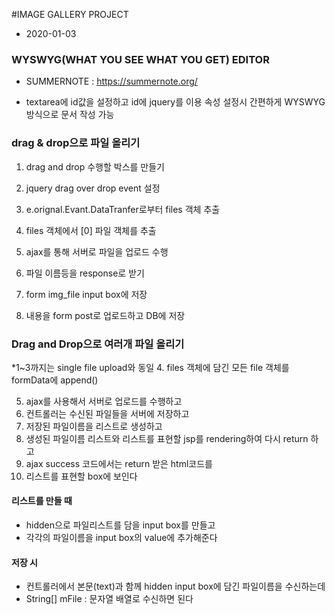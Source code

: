 #IMAGE GALLERY PROJECT
* 2020-01-03
### WYSWYG(WHAT YOU SEE WHAT YOU GET) EDITOR
* SUMMERNOTE : https://summernote.org/

* textarea에 id값을 설정하고 id에 jquery를 이용 속성 설정시 간편하게 WYSWYG 방식으로
문서 작성 가능

### drag & drop으로 파일 올리기
1. drag and drop 수행할 박스를 만들기
2. jquery drag over drop event 설정
3. e.orignal.Evant.DataTranfer로부터 files 객체 추출
4. files 객체에서 [0] 파일 객체를 추출

5. ajax를 통해 서버로 파일을 업로드 수행
6. 파일 이름등을 response로 받기
7. form img_file input box에 저장
8. 내용을 form post로 업로드하고 DB에 저장

### Drag and Drop으로 여러개 파일 올리기
*1~3까지는 single file upload와 동일
4. files 객체에 담긴 모든 file 객체를 formData에 append()

5. ajax를 사용해서 서버로 업로드를 수행하고
6. 컨트롤러는 수신된 파일들을 서버에 저장하고 
7. 저장된 파일이름을 리스트로 생성하고
8. 생성된 파일이름 리스트와 리스트를 표현할 jsp를 rendering하여 다시 return 하고
9. ajax success 코드에서는 return 받은 html코드를 
10. 리스트를 표현할 box에 보인다

#### 리스트를 만들 때 
* hidden으로 파일리스트를 담을 input box를 만들고 
* 각각의 파일이름을 input box의 value에 추가해준다

#### 저장 시
* 컨트롤러에서 본문(text)과 함께 hidden input box에 담긴 파일이름을 수신하는데
* String[] mFile : 문자열 배열로 수신하면 된다